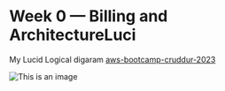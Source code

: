 # Week 0 — Billing and ArchitectureLuci

My Lucid Logical digaram
[aws-bootcamp-cruddur-2023](https://lucid.app/lucidchart/eeeb230e-5dc6-46ee-bf94-d842a16cb763/view?page=0_0&invitationId=inv_e82e5918-e2b0-41bc-a7b6-c3f78f2ae765#)


![This is an image](file:///C:/Users/Dell/Downloads/teachaws.net-%20Logical%20diagram.png)
